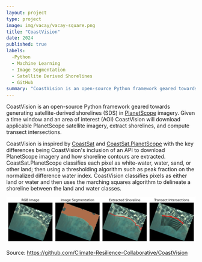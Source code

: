```yaml
---
layout: project
type: project
image: img/vacay/vacay-square.png
title: "CoastVision"
date: 2024
published: true
labels:
  -Python
  - Machine Learning
  - Image Segmentation
  - Satellite Derived Shorelines
  - GitHub
summary: "CoastVision is an open-source Python framework geared towards generating satellite-derived shorelines (SDS) in PlanetScope imagery. Given a time window and an area of interest (AOI) CoastVision will download applicable PlanetScope satellite imagery, extract shorelines, and compute transect intersections."
---
```


CoastVision is an open-source Python framework geared towards generating satellite-derived shorelines (SDS) in <a href="https://developers.planet.com/docs/data/planetscope/">PlanetScope</a> imagery. Given a time window and an area of interest (AOI) CoastVision will download applicable PlanetScope satellite imagery, extract shorelines, and compute transect intersections.

CoastVision is inspired by <a href="https://github.com/kvos/CoastSat">CoastSat</a> and <a href="https://github.com/ydoherty/CoastSat.PlanetScope">CoastSat.PlanetScope</a> with the key differences being CoastVision's inclusion of an API to download PlanetScope imagery and how shoreline contours are extracted. CoastSat.PlanetScope classifies each pixel as white-water, water, sand, or other land; then using a thresholding algorithm such as peak fraction on the normalized difference water index. CoastVision classifies pixels as either land or water and then uses the marching squares algorithm to delineate a shoreline between the land and water classes.


<img class="img-fluid" src="../img/coastvision/stages_plot.jpg">
 
Source: <a href="https://github.com/Climate-Resilience-Collaborative/CoastVision">https://github.com/Climate-Resilience-Collaborative/CoastVision</a>
